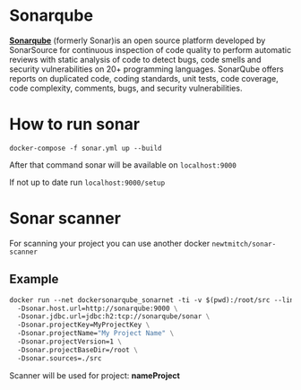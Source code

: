 # Sonarqube

**[Sonarqube](https://www.sonarqube.org)** (formerly Sonar)is an open source platform developed by SonarSource for continuous inspection of code quality to perform automatic reviews with static analysis of code to detect bugs, code smells and security vulnerabilities on 20+ programming languages. SonarQube offers reports on duplicated code, coding standards, unit tests, code coverage, code complexity, comments, bugs, and security vulnerabilities.

# How to run sonar
```
docker-compose -f sonar.yml up --build
```

After that command sonar will be available on ```localhost:9000```

If not up to date run ```localhost:9000/setup```


# Sonar scanner

For scanning your project you can use another docker ```newtmitch/sonar-scanner```

## Example

```dockerfile
docker run --net dockersonarqube_sonarnet -ti -v $(pwd):/root/src --link dockersonarqube_sonarqube_1 newtmitch/sonar-scanner sonar-scanner \
  -Dsonar.host.url=http://sonarqube:9000 \
  -Dsonar.jdbc.url=jdbc:h2:tcp://sonarqube/sonar \
  -Dsonar.projectKey=MyProjectKey \
  -Dsonar.projectName="My Project Name" \
  -Dsonar.projectVersion=1 \
  -Dsonar.projectBaseDir=/root \
  -Dsonar.sources=./src
```

Scanner will be used for project: **nameProject**
